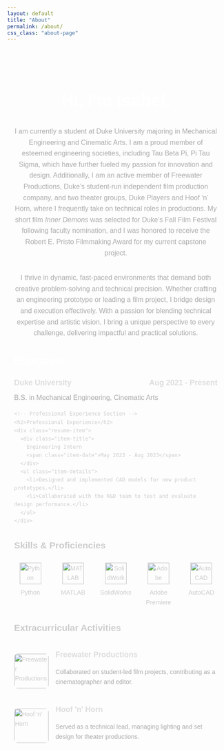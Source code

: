 ```yaml
---
layout: default
title: "About"
permalink: /about/
css_class: "about-page"
---
```


<div class="about-wrapper">
  <!-- About Section -->
  <div class="about-content">
    <h1>Hi, I'm Isabel.</h1>
    <p>
      I am currently a student at Duke University majoring in Mechanical Engineering and Cinematic Arts. 
      I am a proud member of esteemed engineering societies, including Tau Beta Pi, Pi Tau Sigma, which 
      have further fueled my passion for innovation and design. Additionally, I am an active member of 
      Freewater Productions, Duke’s student-run independent film production company, and two theater 
      groups, Duke Players and Hoof ‘n’ Horn, where I frequently take on technical roles in productions. 
      My short film <i>Inner Demons</i> was selected for Duke’s Fall Film Festival following faculty nomination, 
      and I was honored to receive the Robert E. Pristo Filmmaking Award for my current capstone project.
    </p>
    <p>
      I thrive in dynamic, fast-paced environments that demand both creative problem-solving and technical precision. 
      Whether crafting an engineering prototype or leading a film project, I bridge design and execution effectively. 
      With a passion for blending technical expertise and artistic vision, I bring a unique perspective to every challenge, 
      delivering impactful and practical solutions.
    </p>
  </div>

  <!-- Education Section -->
  <div class="resume-section">
    <h2>Education</h2>
    <div class="resume-item">
      <div class="item-title">
        Duke University
        <span class="item-date">Aug 2021 - Present</span>
      </div>
      <div class="item-subtitle">B.S. in Mechanical Engineering, Cinematic Arts</div>
    </div>

    <!-- Professional Experience Section -->
    <h2>Professional Experience</h2>
    <div class="resume-item">
      <div class="item-title">
        Engineering Intern
        <span class="item-date">May 2023 - Aug 2023</span>
      </div>
      <ul class="item-details">
        <li>Designed and implemented CAD models for new product prototypes.</li>
        <li>Collaborated with the R&D team to test and evaluate design performance.</li>
      </ul>
    </div>
  </div>

  <!-- Skills Section -->
  <h2>Skills & Proficiencies</h2>
  <div class="skills-grid">
    <div class="skill-item">
      <img src="assets/images/python.png" alt="Python" />
      <span>Python</span>
    </div>
    <div class="skill-item">
      <img src="assets/images/matlab.png" alt="MATLAB" />
      <span>MATLAB</span>
    </div>
    <div class="skill-item">
      <img src="assets/images/solidworks.png" alt="SolidWorks" />
      <span>SolidWorks</span>
    </div>
    <div class="skill-item">
      <img src="assets/images/adobe.png" alt="Adobe Premiere" />
      <span>Adobe Premiere</span>
    </div>
    <div class="skill-item">
      <img src="assets/images/autocad.png" alt="AutoCAD" />
      <span>AutoCAD</span>
    </div>
  </div>

  <!-- Extracurricular Section -->
  <h2>Extracurricular Activities</h2>
  <div class="extracurricular">
    <div class="activity-row">
      <img src="assets/images/freewater.png" alt="Freewater Productions" class="activity-image" />
      <div class="activity-details">
        <div class="activity-title">Freewater Productions</div>
        <p>Collaborated on student-led film projects, contributing as a cinematographer and editor.</p>
      </div>
    </div>
    <div class="activity-row">
      <img src="assets/images/hoofnhorn.png" alt="Hoof 'n' Horn" class="activity-image" />
      <div class="activity-details">
        <div class="activity-title">Hoof 'n' Horn</div>
        <p>Served as a technical lead, managing lighting and set design for theater productions.</p>
      </div>
    </div>
  </div>
</div>

<style>
/* General Styling */
.about-wrapper {
  max-width: 800px;
  margin: 0 auto;
  padding: 2rem 1rem;
  font-family: 'Poppins', sans-serif;
  line-height: 1.6;
  color: #ccc;
}

.about-content h1 {
  font-size: 2.5rem;
  color: white;
  text-align: center;
}

.about-content p {
  font-size: 1rem;
  color: #aaa;
  text-align: center;
  margin-bottom: 2rem;
}

/* Resume Section */
.resume-section {
  margin-top: 2rem;
}

.resume-section h2 {
  font-size: 1.5rem;
  color: white;
  margin-bottom: 1rem;
  text-align: left;
}

.resume-item {
  margin-bottom: 1rem;
}

.item-title {
  display: flex;
  justify-content: space-between;
  font-size: 1.1rem;
  color: #ddd;
  font-weight: 600;
}

.item-subtitle {
  font-size: 1rem;
  color: #aaa;
  margin-top: 0.5rem;
}

.item-details {
  margin-top: 0.5rem;
  padding-left: 1.2rem;
}

.item-details li {
  list-style-type: circle; /* Apply only circles */
  margin-left: 1rem; /* Align the circles */
  font-size: 0.9rem;
  color: #ccc;
  margin-bottom: 0.5rem;
}

/* Skills Section */
.skills-grid {
  display: grid;
  grid-template-columns: repeat(5, 1fr); /* Five icons per row */
  gap: 1.5rem;
  justify-items: center; /* Center-aligns items in the grid */
  margin-top: 1.5rem;
}

.skill-item {
  text-align: center;
}

.skill-item img {
  width: 50px;
  height: 50px;
  margin-bottom: 0.5rem;
}

.skill-item span {
  font-size: 0.9rem;
  color: #ccc;
}

/* Extracurricular Section */
.extracurricular {
  margin-top: 2rem;
}

.activity-row {
  display: flex;
  align-items: center;
  margin-bottom: 1.5rem;
}

.activity-image {
  width: 80px;
  height: 80px;
  margin-right: 1rem;
  border-radius: 8px;
}

.activity-details {
  flex: 1;
}

.activity-title {
  font-size: 1.1rem;
  color: #ddd;
  font-weight: 600;
}

.activity-details p {
  font-size: 0.9rem;
  color: #aaa;
}
</style>
